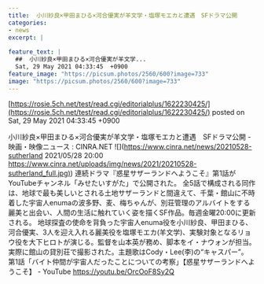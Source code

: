 ```yaml
---
title:  小川紗良×甲田まひる×河合優実が羊文学・塩塚モエカと遭遇　SFドラマ公開  
categories:
- news
excerpt: |
  
feature_text: |
  ##  小川紗良×甲田まひる×河合優実が羊文学...
  Sat, 29 May 2021 04:33:45  +0900
feature_image: "https://picsum.photos/2560/600?image=733"
image: "https://picsum.photos/2560/600?image=733"
---
```


[https://rosie.5ch.net/test/read.cgi/editorialplus/1622230425/](https://rosie.5ch.net/test/read.cgi/editorialplus/1622230425/)
posted on Sat, 29 May 2021 04:33:45  +0900

<!--more-->

小川紗良×甲田まひる×河合優実が羊文学・塩塚モエカと遭遇　SFドラマ公開 - 映画・映像ニュース : CINRA.NET ![](https://www.cinra.net/news/20210528-sutherland 2021/05/28 20:00 [https://www.cinra.net/uploads/img/news/2021/20210528-sutherland_full.jpg)](https://www.cinra.net/uploads/img/news/2021/20210528-sutherland_full.jpg)) 連続ドラマ『惑星サザーランドへようこそ』第1話がYouTubeチャンネル「みせたいすがた」で公開された。 全5話で構成される同作は、地球で最も美しいとされる土地サザーランドと間違えて、千葉・館山に不時着した宇宙人enumaの波多野、麦、梅ちゃんが、別荘管理のアルバイトをする麗美と出会い、人間の生活に触れていく姿を描くSF作品。毎週金曜20:00に更新される。 地球探査の使命を背負った宇宙人enuma役を小川紗良、甲田まひる、河合優実、3人を迎え入れる麗美役を塩塚モエカ(羊文学)、実験対象となるリョウ役を大下ヒロトが演じる。監督を山本英が務め、脚本をイ・ナウォンが担当。実際に館山の貸別荘で撮影された。主題歌はCody・Lee(李)の“キャスパー”。 第1話「バイト仲間が宇宙人だったことについての考察」【惑星サザーランドへようこそ】 - YouTube https://youtu.be/OrcOoF8Sy2Q
